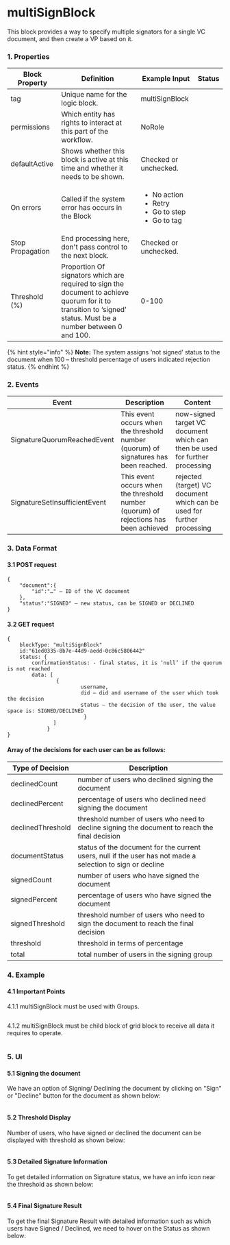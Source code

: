 # multiSignBlock

This block provides a way to specify multiple signators for a single VC document, and then create a VP based on it.

### 1. Properties

| Block Property   | Definition                                                                                                                                                     | Example Input                                                                         | Status |
| ---------------- | -------------------------------------------------------------------------------------------------------------------------------------------------------------- | ------------------------------------------------------------------------------------- | ------ |
| tag              | Unique name for the logic block.                                                                                                                               | multiSignBlock                                                                        |        |
| permissions      | Which entity has rights to interact at this part of the workflow.                                                                                              | NoRole                                                                                |        |
| defaultActive    | Shows whether this block is active at this time and whether it needs to be shown.                                                                              | Checked or unchecked.                                                                 |        |
| On errors        | Called if the system error has occurs in the Block                                                                                                             | <p></p><ul><li>No action</li><li>Retry</li><li>Go to step</li><li>Go to tag</li></ul> |        |
| Stop Propagation | End processing here, don't pass control to the next block.                                                                                                     | Checked or unchecked.                                                                 |        |
| Threshold (%)    | Proportion Of signators which are required to sign the document to achieve quorum for it to transition to ‘signed’ status. Must be a number between 0 and 100. | 0-100                                                                                 |        |



{% hint style="info" %}
**Note:** The system assigns ‘not signed’ status to the document when 100 – threshold percentage of users indicated rejection status.
{% endhint %}

### 2. Events

| Event                         | Description                                                                          | Content                                                                     |
| ----------------------------- | ------------------------------------------------------------------------------------ | --------------------------------------------------------------------------- |
| SignatureQuorumReachedEvent   | This event occurs when the threshold number (quorum) of signatures has been reached. | now-signed target VC document which can then be used for further processing |
| SignatureSetInsufficientEvent | This event occurs when the threshold number (quorum) of rejections has been achieved | rejected (target) VC document which can be used for further processing      |

### 3. Data Format

#### 3.1 POST request&#x20;

```
{
	"document":{
		"id":"…" – ID of the VC document
	},
	"status":"SIGNED" – new status, can be SIGNED or DECLINED
}

```

#### 3.2 GET request

```
{
	blockType: "multiSignBlock"
	id:"61ed0335-8b7e-44d9-aedd-0c86c5806442"
	status: {
		confirmationStatus: - final status, it is ‘null’ if the quorum is not reached
		data: [
				{
						username,
						did – did and username of the user which took the decision
						status – the decision of the user, the value space is: SIGNED/DECLINED
		                 }
		       ] 
	         }
}

```

#### Array of the decisions for each user can be as follows:

| Type of Decision  | Description                                                                                                |
| ----------------- | ---------------------------------------------------------------------------------------------------------- |
| declinedCount     | number of users who declined signing the document                                                          |
| declinedPercent   | percentage of users who declined need signing the document                                                 |
| declinedThreshold | threshold number of users who need to decline signing the document to reach the final decision             |
| documentStatus    | status of the document for the current users, null if the user has not made a selection to sign or decline |
| signedCount       | number of users who have signed the document                                                               |
| signedPercent     | percentage of users who have signed the document                                                           |
| signedThreshold   | threshold number of users who need to sign the document to reach the final decision                        |
| threshold         | threshold in terms of percentage                                                                           |
| total             | total number of users in the signing group                                                                 |

### 4. Example

#### 4.1 Important Points

4.1.1 multiSignBlock must be used with Groups.

<figure><img src="../.gitbook/assets/image (13) (1).png" alt=""><figcaption></figcaption></figure>

4.1.2 multiSignBlock must be child block of grid block to receive all data it requires to operate.

<figure><img src="../.gitbook/assets/image (31) (1).png" alt=""><figcaption></figcaption></figure>

### 5. UI

#### 5.1 Signing the document

We have an option of Signing/ Declining the document by clicking on "Sign" or "Decline" button for the document as shown below:

<figure><img src="../.gitbook/assets/image (21) (2).png" alt=""><figcaption></figcaption></figure>

#### 5.2 Threshold Display

Number of users, who have signed or declined the document can be displayed with threshold as shown below:

<figure><img src="../.gitbook/assets/image (29) (3).png" alt=""><figcaption></figcaption></figure>

#### 5.3 Detailed Signature Information

To get detailed information on Signature status, we have an info icon near the threshold as shown below:

<figure><img src="../.gitbook/assets/image (19) (3).png" alt=""><figcaption></figcaption></figure>

#### 5.4 Final Signature Result

To get the final Signature Result with detailed information such as which users have Signed / Declined, we need to hover on the Status as shown below:

<figure><img src="../.gitbook/assets/image (1) (3) (2).png" alt=""><figcaption></figcaption></figure>
